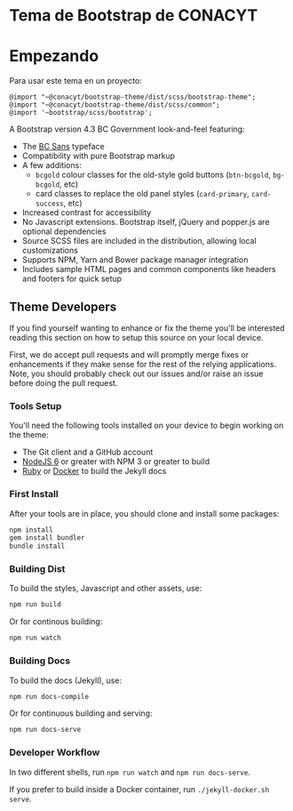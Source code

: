 # Tema de Bootstrap de CONACYT

# Empezando
Para usar este tema en un proyecto:
```
@import "~@conacyt/bootstrap-theme/dist/scss/bootstrap-theme";
@import "~@conacyt/bootstrap-theme/dist/scss/common";
@import '~bootstrap/scss/bootstrap';
```

A Bootstrap version 4.3 BC Government look-and-feel featuring:
- The [BC Sans](https://www2.gov.bc.ca/gov/content/governments/services-for-government/policies-procedures/bc-visual-identity/bc-sans)
  typeface
- Compatibility with pure Bootstrap markup
- A few additions:
  - `bcgold` colour classes for the old-style gold buttons (`btn-bcgold`, `bg-bcgold`, etc)
  - card classes to replace the old panel styles (`card-primary`, `card-success`, etc)
- Increased contrast for accessibility
- No Javascript extensions. Bootstrap itself, jQuery and popper.js are optional dependencies
- Source SCSS files are included in the distribution, allowing local customizations
- Supports NPM, Yarn and Bower package manager integration
- Includes sample HTML pages and common components like headers and footers for quick setup

## Theme Developers

If you find yourself wanting to enhance or fix the theme you'll be interested reading this
section on how to setup this source on your local device.

First, we do accept pull requests and will promptly merge fixes or enhancements if they
make sense for the rest of the relying applications.  Note, you should probably check out
our issues and/or raise an issue before doing the pull request.

### Tools Setup

You'll need the following tools installed on your device to begin working on the theme:

- The Git client and a GitHub account
- [NodeJS 6](https://nodejs.org/en/) or greater with NPM 3 or greater to build
- [Ruby](https://www.ruby-lang.org/en/downloads/) or
  [Docker](https://www.docker.com/products/docker-desktop) to build the Jekyll docs

### First Install

After your tools are in place, you should clone and install some packages:

```bash
npm install
gem install bundler
bundle install
```

### Building Dist

To build the styles, Javascript and other assets, use:

```bash
npm run build
```

Or for continous building:

```bash
npm run watch
```

### Building Docs

To build the docs (Jekyll), use:

```bash
npm run docs-compile
``` 

Or for continuous building and serving:

```bash
npm run docs-serve
```

### Developer Workflow

In two different shells, run `npm run watch` and `npm run docs-serve`.

If you prefer to build inside a Docker container, run `./jekyll-docker.sh serve`.
